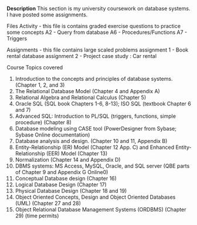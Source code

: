 
**Description**
This section is my university coursework on database systems.
I have posted some assignments.

Files 
Activity - this file is contains graded exercise questions to practice some concepts
A2 - Query from database
A6 - Procedures/Functions
A7 - Triggers

Assignments - this file contains large scaled problems
assignment 1 - Book rental database 
assignment 2 - Project case study : Car rental 

Course Topics covered
1.	Introduction to the concepts and principles of database systems.  (Chapter 1, 2, and 3)
2.	The Relational Database Model (Chapter 4 and Appendix A)
3.	Relational Algebra and Relational Calculus (Chapter 5)
4.	Oracle SQL (SQL book Chapters 1-6, 8-13); ISO SQL  (textbook Chapter 6 and 7)
5.	Advanced SQL: Introduction to PL/SQL (triggers, functions, simple procedure)  (Chapter 8)
6.	Database modeling using CASE tool (PowerDesigner from Sybase; Sybase Online documentation) 
7.	Database analysis and design.  (Chapter 10 and 11, Appendix B)
8.	Entity-Relationship (ER) Model (Chapter 12 App. C) and Enhanced Entity-Relationship (EER) Model (Chapter 13)
9.	Normalization (Chapter 14 and Appendix D)  
10.	DBMS systems: MS Access, MySQL, Oracle, and SQL server (QBE parts of Chapter 9 and Appendix G Online0)
11.	Conceptual Database design (Chapter 16)
12.	Logical Database Design (Chapter 17)
13.	Physical Database Design (Chapter 18 and 19)
14.	Object Oriented Concepts, Design and Object Oriented Databases (UML) (Chapter 27 and 28)
15.	Object Relational Database Management Systems (ORDBMS) (Chapter 29) (time permits)

